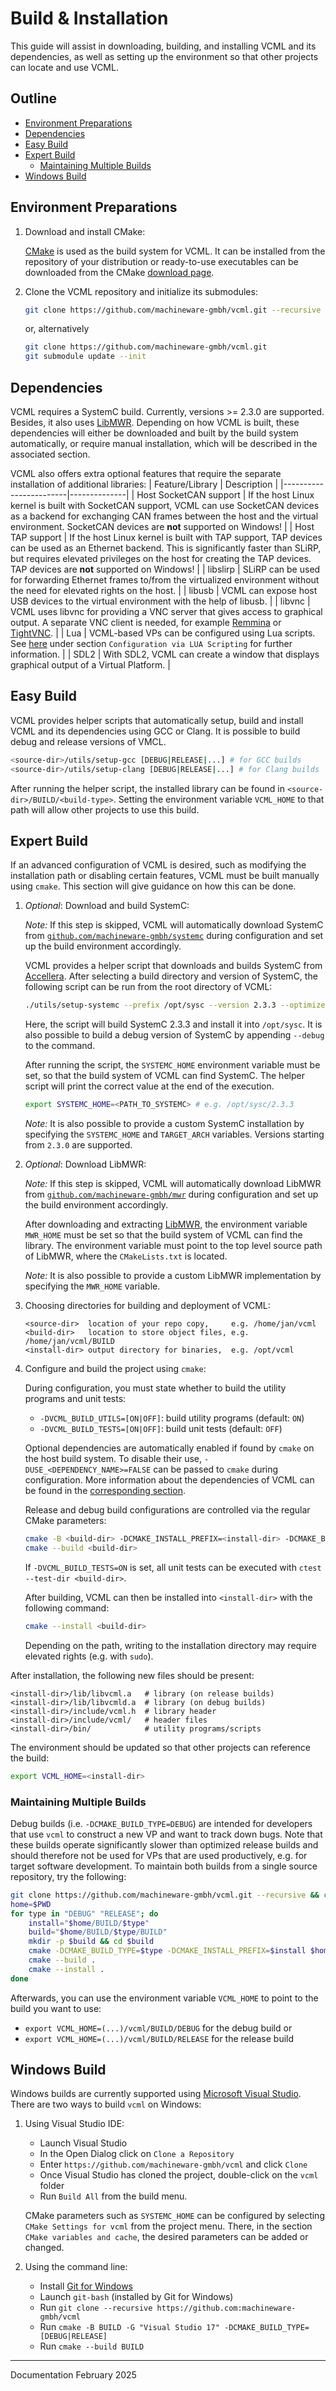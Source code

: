 # Build & Installation
This guide will assist in downloading, building, and installing VCML and its dependencies,
as well as setting up the environment so that other projects can locate and use VCML.

## Outline
- [Environment Preparations](#environment-preparations)
- [Dependencies](#dependencies)
- [Easy Build](#easy-build)
- [Expert Build](#expert-build)
    - [Maintaining Multiple Builds](#maintaining-multiple-builds)
- [Windows Build](#windows-build)

## Environment Preparations
1. Download and install CMake:

    [CMake](https://cmake.org/) is used as the build system for VCML. It can be
    installed from the repository of your distribution or ready-to-use executables
    can be downloaded from the CMake [download page](https://cmake.org/download/).

2. Clone the VCML repository and initialize its submodules:

    ```sh
    git clone https://github.com/machineware-gmbh/vcml.git --recursive
    ```
    or, alternatively
    ```sh
    git clone https://github.com/machineware-gmbh/vcml.git
    git submodule update --init
    ```

## Dependencies
VCML requires a SystemC build. Currently, versions >= 2.3.0 are supported. Besides, 
it also uses [LibMWR](https://github.com/machineware-gmbh/mwr). Depending on how
VCML is built, these dependencies will either be downloaded and built by the build
system automatically, or require manual installation, which will be described in the
associated section.

VCML also offers extra optional features that require the separate installation of
additional libraries:
| Feature/Library        | Description  |
|------------------------|--------------|
| Host SocketCAN support | If the host Linux kernel is built with SocketCAN support, VCML can use SocketCAN devices as a backend for exchanging CAN frames between the host and the virtual environment. SocketCAN devices are **not** supported on Windows! |
| Host TAP support       | If the host Linux kernel is built with TAP support, TAP devices can be used as an Ethernet backend. This is significantly faster than SLiRP, but requires elevated privileges on the host for creating the TAP devices. TAP devices are **not** supported on Windows! |
| libslirp               | SLiRP can be used for forwarding Ethernet frames to/from the virtualized environment without the need for elevated rights on the host. |
| libusb                 | VCML can expose host USB devices to the virtual environment with the help of libusb. |
| libvnc                 | VCML uses libvnc for providing a VNC server that gives access to graphical output. A separate VNC client is needed, for example [Remmina](https://remmina.org/) or [TightVNC](https://www.tightvnc.com/). |
| Lua                    | VCML-based VPs can be configured using Lua scripts. See [here](lua.md) under section `Configuration via LUA Scripting` for further information. |
| SDL2                   | With SDL2, VCML can create a window that displays graphical output of a Virtual Platform. |

## Easy Build
VCML provides helper scripts that automatically setup, build and install VCML and its dependencies
using GCC or Clang. It is possible to build debug and release versions of VMCL.
```sh
<source-dir>/utils/setup-gcc [DEBUG|RELEASE|...] # for GCC builds
<source-dir>/utils/setup-clang [DEBUG|RELEASE|...] # for Clang builds
```
After running the helper script, the installed library can be found in `<source-dir>/BUILD/<build-type>`. Setting
the environment variable `VCML_HOME` to that path will allow other projects to use this build.

## Expert Build
If an advanced configuration of VCML is desired, such as modifying the installation path
or disabling certain features, VCML must be built manually using `cmake`. This section will
give guidance on how this can be done.

1. *Optional*: Download and build SystemC:

    *Note:*
    If this step is skipped, VCML will automatically download SystemC from
    [`github.com/machineware-gmbh/systemc`](https://github.com/machineware-gmbh/systemc)
    during configuration and set up the build environment accordingly.

    VCML provides a helper script that downloads and builds SystemC from [Accellera](https://accellera.org/).
    After selecting a build directory and version of SystemC, the following script can be run
    from the root directory of VCML:
    ```sh
    ./utils/setup-systemc --prefix /opt/sysc --version 2.3.3 --optimize
    ```
    Here, the script will build SystemC 2.3.3 and install it into `/opt/sysc`.
    It is also possible to build a debug version of SystemC by appending `--debug` to the command.

    After running the script, the `SYSTEMC_HOME` environment variable must be set, so that
    the build system of VCML can find SystemC. The helper script will print the correct value
    at the end of the execution.
    ```sh
    export SYSTEMC_HOME=<PATH_TO_SYSTEMC> # e.g. /opt/sysc/2.3.3
    ```

    *Note:*
    It is also possible to provide a custom SystemC installation by specifying the
    `SYSTEMC_HOME` and `TARGET_ARCH` variables. Versions starting from `2.3.0`
    are supported.

2. *Optional*: Download LibMWR:

    *Note:*
    If this step is skipped, VCML will automatically download
    LibMWR from [`github.com/machineware-gmbh/mwr`](https://github.com/machineware-gmbh/mwr)
    during configuration and set up the build environment accordingly.

    After downloading and extracting [LibMWR](https://github.com/machineware-gmbh/mwr), the
    environment variable `MWR_HOME` must be set so that the build system of VCML can find the
    library. The environment variable must point to the top level source path of LibMWR,
    where the `CMakeLists.txt` is located.

    *Note:*
    It is also possible to provide a custom LibMWR implementation by specifying the
    `MWR_HOME` variable.


3. Choosing directories for building and deployment of VCML:

    ```
    <source-dir>  location of your repo copy,     e.g. /home/jan/vcml
    <build-dir>   location to store object files, e.g. /home/jan/vcml/BUILD
    <install-dir> output directory for binaries,  e.g. /opt/vcml
    ```

4. Configure and build the project using `cmake`:

   During configuration, you must state whether to build the utility programs and
   unit tests:
     * `-DVCML_BUILD_UTILS=[ON|OFF]`: build utility programs (default: `ON`)
     * `-DVCML_BUILD_TESTS=[ON|OFF]`: build unit tests (default: `OFF`)

   Optional dependencies are automatically enabled if found by `cmake` on the
   host build system. To disable their use, `-DUSE_<DEPENDENCY_NAME>=FALSE` can be passed
   to `cmake` during configuration. More information about the dependencies of VCML
   can be found in the [corresponding section](#dependencies).

   Release and debug build configurations are controlled via the regular
   CMake parameters:
   ```sh
   cmake -B <build-dir> -DCMAKE_INSTALL_PREFIX=<install-dir> -DCMAKE_BUILD_TYPE=RELEASE <source-dir>
   cmake --build <build-dir>
   ```
   If `-DVCML_BUILD_TESTS=ON` is set, all unit tests can be executed with
   `ctest --test-dir <build-dir>`.

   After building, VCML can then be installed into `<install-dir>` with the
   following command:

   ```sh
   cmake --install <build-dir>
   ```
    Depending on the path, writing to the installation directory may require
    elevated rights (e.g. with `sudo`).

After installation, the following new files should be present:
```
<install-dir>/lib/libvcml.a   # library (on release builds)
<install-dir>/lib/libvcmld.a  # library (on debug builds)
<install-dir>/include/vcml.h  # library header
<install-dir>/include/vcml/   # header files
<install-dir>/bin/            # utility programs/scripts
```
The environment should be updated so that other projects can reference the build:
```sh
export VCML_HOME=<install-dir>
```

### Maintaining Multiple Builds

Debug builds (i.e. `-DCMAKE_BUILD_TYPE=DEBUG`) are intended for developers
that use `vcml` to construct a new VP and want to track down bugs.
Note that these builds operate significantly slower than optimized release
builds and should therefore not be used for VPs that are used productively,
e.g. for target software development. To maintain both builds from a single
source repository, try the following:
```sh
git clone https://github.com/machineware-gmbh/vcml.git --recursive && cd vcml
home=$PWD
for type in "DEBUG" "RELEASE"; do
    install="$home/BUILD/$type"
    build="$home/BUILD/$type/BUILD"
    mkdir -p $build && cd $build
    cmake -DCMAKE_BUILD_TYPE=$type -DCMAKE_INSTALL_PREFIX=$install $home
    cmake --build .
    cmake --install .
done
```
Afterwards, you can use the environment variable `VCML_HOME` to point to the
build you want to use:
* `export VCML_HOME=(...)/vcml/BUILD/DEBUG` for the debug build or
* `export VCML_HOME=(...)/vcml/BUILD/RELEASE` for the release build


## Windows Build

Windows builds are currently supported using
[Microsoft Visual Studio](https://visualstudio.microsoft.com/).
There are two ways to build `vcml` on Windows:

1. Using Visual Studio IDE:
   - Launch Visual Studio
   - In the Open Dialog click on `Clone a Repository`
   - Enter `https://github.com/machineware-gmbh/vcml` and click `Clone`
   - Once Visual Studio has cloned the project, double-click on the `vcml` folder
   - Run `Build All` from the build menu.

   CMake parameters such as `SYSTEMC_HOME` can be configured by selecting `CMake Settings
   for vcml` from the project menu. There, in the section `CMake variables and cache`, the
   desired parameters can be added or changed.

2. Using the command line:
   - Install [Git for Windows](https://git-scm.com/download/win)
   - Launch `git-bash` (installed by Git for Windows)
   - Run `git clone --recursive https://github.com:machineware-gmbh/vcml`
   - Run `cmake -B BUILD -G "Visual Studio 17" -DCMAKE_BUILD_TYPE=[DEBUG|RELEASE]`
   - Run `cmake --build BUILD`

----
Documentation February 2025
